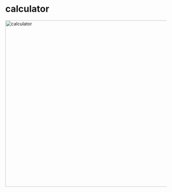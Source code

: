 # calculator

<img width="520" alt="calculator" src="https://user-images.githubusercontent.com/61031852/188287612-b58464a7-67f6-41cb-bbc1-8548f4f86427.png">
